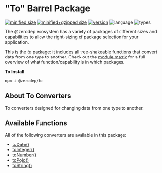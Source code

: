 # "To" Barrel Package

[![minified size](https://img.shields.io/bundlephobia/min/@zerodep/to?style=flat-square&color=blue)](https://bundlephobia.com/package/@zerodep/to)
[![minified+gzipped size](https://img.shields.io/bundlephobia/minzip/@zerodep/to?style=flat-square&color=blue)](https://bundlephobia.com/package/@zerodep/to)
[![version](https://img.shields.io/npm/v/@zerodep/to?style=flat-square&color=blue)](https://www.npmjs.com/package/@zerodep/to)
![language](https://img.shields.io/github/languages/top/cdepage/zerodep?style=flat-square)
![types](https://img.shields.io/badge/types-included-blue?style=flat-square)

The @zerodep ecosystem has a variety of packages of different sizes and capabilities to allow the right-sizing of package selection for your application.

This is the _to_ package: it includes all tree-shakeable functions that convert data from one type to another. Check out the [module matrix](/) for a full overview of what function/capability is in which packages.

**To Install**

```bash
npm i @zerodep/to
```

## About To Converters

To converters designed for changing data from one type to another.

## Available Functions

All of the following converters are available in this package:

- [toDate()](to/date.md)
- [toInteger()](to/integer.md)
- [toNumber()](to/number.md)
- [toPojo()](to/pojo.md)
- [toString()](to/string.md)
